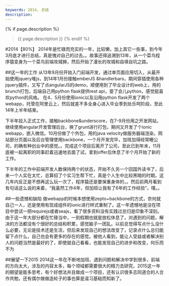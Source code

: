 ```yaml
---
keywords: 2014, 总结
description:
---
```

{% if page.description %}
>{{ page.description }}
{% endif %}


#2014【80%】
2014年是忙碌而充实的一年，比较懒，加上其它一些事，到今年3月底才进行总结，真是愧对自己的过去。。故事还得追溯到13年，从一个菜鸟程序猿变身为一个菜鸟前端攻城狮，然后开始了漫长的攻城和自填自坑之路。

##这一年的工作
从13年9月份开始入门前端开发，通过单页面应用切入，从最开始使用jquery堆js，到14年1月份接触emberJS &handlerbars，期间穿插使用各种jquery插件，又写了点angularJS的demo，顺便用到了毕业设计的web上，用的brunch打包，后端自己用python flask提供rest api，耍了会儿python，感觉挺喜欢python的风格。
在4、5月份使用ionic以及沿用python flask开发了两个webapp，托管在阿里云上，然后就差不多全身心进入毕业季到处乐呵阶段，至此14年上半年结束。

下半年投入正式工作，接触backbone&underscore，在7-9月份用之开发网站，继续使用angular开发管理后台，换了grunt进行打包，期间又开发了个ionic webapp，嵌入微信。10月份做了个外包，用的java velocity做服务器端渲染，网站部分页面以及后台管理使用backbone，一个月开发完毕，加班加得经常睡公司，的确有种创业中的感觉。。完成这个项目后离开了公司，至此已到年末，11月底被一起离职的同事赶着迅速地去面了试，拿到offer后休息了半个月开始了新的工作。

下半年的工作中前端开发人数保持两个的状态，开始不久另一个回国外读书了，后来一个人实在太忙，总算招了个实习生帮下忙，真是个人生中比较黑暗的时期，这几年内反正是不想再这么玩一次了，程序猿还是要保重身体的，。然后前两月看到有句话这么说的来着，“我虽然工作4年，但加班让我有了6年的工作经验”，噗。。

##一些遗憾和缺陷
做webapp的时候本想使用zepto+backbone的方式，奈何就自己一人，还是使用有现成组件的ionic进行样式重制了。这一年遗憾地是没在项目中尝试一把requirejs或者seajs，看了很多资料没有实践过总归是印象不深刻。
由于这一年大部分都在忙碌当中，一到假期也就是放松休息了，对遇到的问题，解决的方法都没有个很好的总结和积累，感觉脑子一团乱。以前总觉得写点什么没什么必要，无论是技术还是生活，但后来发现自己的想法改变了，记录点什么总归能留下点什么，自己也会有更多的存在的感觉。被他人看到，能让人受益或者解决别人的问题当然是最好的了，即使就自己看看，也能发现自己的进步和改变，何乐而不为

##展望一下2015
2014这一年在不断地加班、遇到问题和解决中学到很多，前端的方向太大，涉及的内容太多，每个领域都需要很大的精力去研究，2015这一年的期望是能多思考，有个好想法并且做成一个项目，还有认识很多志同道合的人合作共勉，还有偶尔做做造轮子的事也算是温习基础而知新了。
